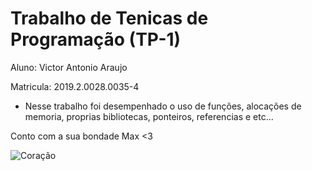 # Trabalho de Tenicas de Programação (TP-1)
 Aluno: Victor Antonio Araujo
 
 Matricula: 2019.2.0028.0035-4

* Nesse trabalho foi desempenhado o uso de funções, alocações de memoria, proprias bibliotecas, ponteiros, referencias e etc...

Conto com a sua bondade Max <3 

![Coração](https://i.imgur.com/NbM4vpng.jpg)
